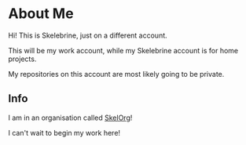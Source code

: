 # About Me
Hi! This is Skelebrine, just on a different account.

This will be my work account, while my Skelebrine account is for home projects.

My repositories on this account are most likely going to be private. 
## Info
I am in an organisation called [SkelOrg](https://github.com/SkelOrg)!

I can't wait to begin my work here!

